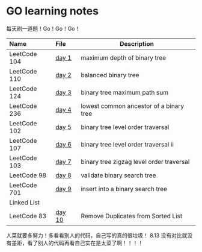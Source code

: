 # GO learning notes

每天刷一道题！Go！Go！Go！

| Name         | File                                     | Description                               |
| :----------- | :--------------------------------------- | ----------------------------------------- |
| LeetCode 104 | [day 1](LeetCode/Binary_Tree/104/104.go) | ​maximum depth of binary tree             |
| LeetCode 110 | [day 2](LeetCode/Binary_Tree/110/110.go) | ​balanced binary tree​                    |
| LeetCode 124 | [day 3](LeetCode/Binary_Tree/124/124.go) | ​​binary tree maximum path sum​           |
| LeetCode 236 | [day 4](LeetCode/Binary_Tree/236/236.go) | ​​lowest common ancestor of a binary tree |
| LeetCode 102 | [day 5](LeetCode/Binary_Tree/102/102.go) | ​binary tree level order traversal​​      |
| LeetCode 107 | [day 6](LeetCode/Binary_Tree/107/107.go) | binary tree level order traversal ii      |
| LeetCode 103 | [day 7](LeetCode/Binary_Tree/103/103.go) | ​binary tree zigzag level order traversal |
| LeetCode  98 | [day 8](LeetCode/Binary_Tree/98/98.go)   | ​validate binary search tree​             |
| LeetCode 701 | [day 9](LeetCode/Binary_Tree/701/701.go) | ​insert into a binary search tree         |
| Linked List  |
| LeetCode 83  | [day 10](LeetCode/Linked_List/83/83.go)  | Remove Duplicates from Sorted List        |


  人菜就要多努力！多看看别人的代码，自己写的真的很垃圾！
  8.13 没有对比就没有差距，看了别人的代码再看自己实在是太菜了啊！！！！